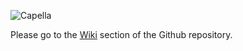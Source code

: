 ![Capella](https://raw.githubusercontent.com/wiki/eclipse/capella/images/logo_capella_200.png)

Please go to the [Wiki](https://github.com/eclipse/capella/wiki) section of the Github repository.
